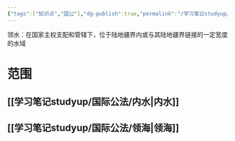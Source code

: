 ```yaml
---
{"tags":["知识点","国公"],"dg-publish":true,"permalink":"/学习笔记studyup/国际公法/领水/","dgPassFrontmatter":true,"created":"2024-11-08T15:13:36.494+08:00","updated":"2024-11-08T16:43:27.971+08:00"}
---
```


领水：在国家主权支配和管辖下，位于陆地疆界内或与其陆地疆界链接的一定宽度的水域
# 范围
## [[学习笔记studyup/国际公法/内水\|内水]]
## [[学习笔记studyup/国际公法/领海\|领海]]